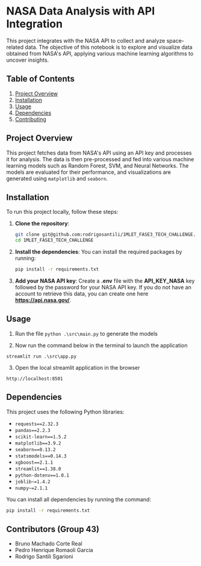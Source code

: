 # NASA Data Analysis with API Integration

This project integrates with the NASA API to collect and analyze space-related data. The objective of this notebook is to explore and visualize data obtained from NASA's API, applying various machine learning algorithms to uncover insights. 

## Table of Contents
1. [Project Overview](#project-overview)
2. [Installation](#installation)
3. [Usage](#usage)
4. [Dependencies](#dependencies)
5. [Contributing](#contributing)

## Project Overview

This project fetches data from NASA's API using an API key and processes it for analysis. The data is then pre-processed and fed into various machine learning models such as Random Forest, SVM, and Neural Networks. The models are evaluated for their performance, and visualizations are generated using `matplotlib` and `seaborn`.

## Installation

To run this project locally, follow these steps:

1. **Clone the repository**:
   ```bash
   git clone git@github.com:rodrigosantili/1MLET_FASE3_TECH_CHALLENGE.git
   cd 1MLET_FASE3_TECH_CHALLENGE
   ```

2. **Install the dependencies**:
   You can install the required packages by running:
   ```bash
   pip install -r requirements.txt
   ```

3. **Add your NASA API key**:
   Create a **.env** file with the **API_KEY_NASA** key followed by the password for your NASA API key.
   If you do not have an account to retrieve this data, you can create one here **https://api.nasa.gov/**.   

## Usage

1. Run the file ```python .\src\main.py``` to generate the models


2. Now run the command below in the terminal to launch the application
```
streamlit run .\src\app.py
```
3. Open the local streamlit application in the browser
```
http://localhost:8501
``` 

## Dependencies

This project uses the following Python libraries:

- `requests==2.32.3`
- `pandas==2.2.3`
- `scikit-learn==1.5.2`
- `matplotlib==3.9.2`
- `seaborn==0.13.2`
- `statsmodels==0.14.3`
- `xgboost==2.1.1`
- `streamlit==1.38.0`
- `python-dotenv==1.0.1`
- `joblib~=1.4.2`
- `numpy~=2.1.1`

You can install all dependencies by running the command:
```bash
pip install -r requirements.txt
```

## Contributors (Group 43)

- Bruno Machado Corte Real
- Pedro Henrique Romaoli Garcia
- Rodrigo Santili Sgarioni